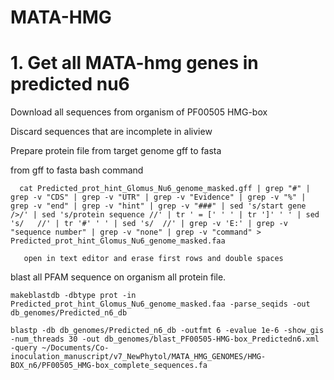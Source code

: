# MATA-HMG


# 1. Get all MATA-hmg genes in predicted nu6 

 Download all sequences from organism of PF00505 HMG-box

 Discard sequences that are incomplete in aliview

 Prepare protein file from target genome gff to fasta

 from gff to fasta bash command

      cat Predicted_prot_hint_Glomus_Nu6_genome_masked.gff | grep "#" | grep -v "CDS" | grep -v "UTR" | grep -v "Evidence" | grep -v "%" | grep -v "end" | grep -v "hint" | grep -v "###" | sed 's/start gene />/' | sed 's/protein sequence //' | tr ' = [' ' ' | tr ']' ' ' | sed 's/   //' | tr '#' ' ' | sed 's/  //' | grep -v 'E:' | grep -v "sequence number" | grep -v "none" | grep -v "command" > Predicted_prot_hint_Glomus_Nu6_genome_masked.faa

       open in text editor and erase first rows and double spaces

blast all PFAM sequence on organism all protein file.
    
    makeblastdb -dbtype prot -in Predicted_prot_hint_Glomus_Nu6_genome_masked.faa -parse_seqids -out db_genomes/Predicted_n6_db
    
    blastp -db db_genomes/Predicted_n6_db -outfmt 6 -evalue 1e-6 -show_gis -num_threads 30 -out db_genomes/blast_PF00505-HMG-box_Predictedn6.xml -query ~/Documents/Co-inoculation_manuscript/v7_NewPhytol/MATA_HMG_GENOMES/HMG-BOX_n6/PF00505_HMG-box_complete_sequences.fa 
    
      
